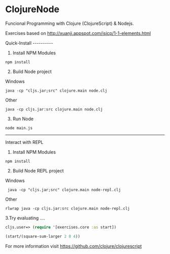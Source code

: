 # ClojureNode
Funcional Programming with Clojure (ClojureScript) &amp; Nodejs.

Exercises based on http://xuanji.appspot.com/isicp/1-1-elements.html

Quick-Install ----------

1. Install NPM Modules
```
npm install
```
2. Build Node project

Windows

```
java -cp "cljs.jar;src" clojure.main node.clj 
```

Other
```
java -cp cljs.jar:src clojure.main node.clj
```

3. Run Node
```
node main.js
```
-------------------------

Interact with REPL

1. Install NPM Modules
```
npm install
```

2. Build Node REPL project

Windows

```
 java -cp "cljs.jar;src" clojure.main node-repl.clj
```

Other
```
rlwrap java -cp cljs.jar:src clojure.main node-repl.clj
```

3.Try evaluating ....

``` clojure
cljs.user=> (require '[exercises.core :as start])
```
``` clojure
(start/(square-sum-larger 2 8 4))
```

For more information visit https://github.com/clojure/clojurescript
